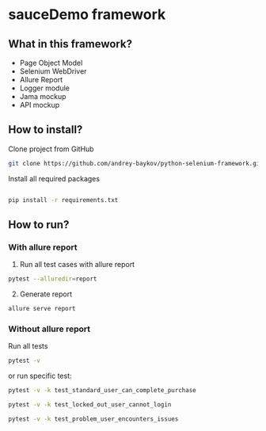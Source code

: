 # sauceDemo framework
## What in this framework?
- Page Object Model
- Selenium WebDriver
- Allure Report
- Logger module
- Jama mockup
- API mockup

## How to install?
Clone project from GitHub
```bash
git clone https://github.com/andrey-baykov/python-selenium-framework.git
```
Install all required packages
```bash

pip install -r requirements.txt
``` 

## How to run?
### With allure report
1. Run all test cases with allure report
```bash
pytest --alluredir=report
```
2. Generate report
```bash
allure serve report
```
### Without allure report
Run all tests
```bash
pytest -v
```

or run specific test:
```bash
pytest -v -k test_standard_user_can_complete_purchase
```
```bash
pytest -v -k test_locked_out_user_cannot_login
```
```bash
pytest -v -k test_problem_user_encounters_issues
```
